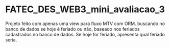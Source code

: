 # FATEC_DES_WEB3_mini_avaliacao_3
Projeto feito com apenas uma view para fluxo MTV com ORM. buscando no banco de dados se hoje é feriado ou não, baseado nos feriados cadastrados no banco de dados. Se hoje for feriado, apresenta qual feriado seria.

